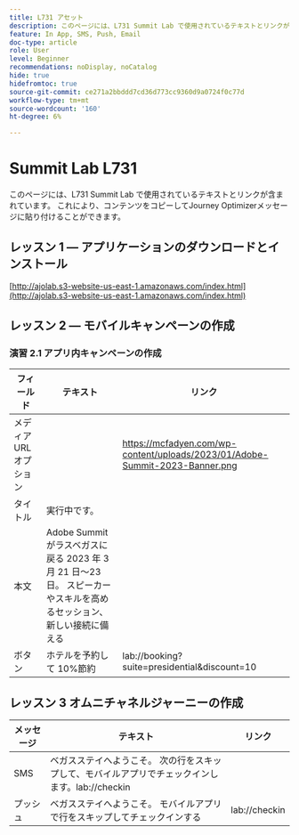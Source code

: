 ```yaml
---
title: L731 アセット
description: このページには、L731 Summit Lab で使用されているテキストとリンクが含まれています。
feature: In App, SMS, Push, Email
doc-type: article
role: User
level: Beginner
recommendations: noDisplay, noCatalog
hide: true
hidefromtoc: true
source-git-commit: ce271a2bbddd7cd36d773cc9360d9a0724f0c77d
workflow-type: tm+mt
source-wordcount: '160'
ht-degree: 6%

---
```



# Summit Lab L731

このページには、L731 Summit Lab で使用されているテキストとリンクが含まれています。 これにより、コンテンツをコピーしてJourney Optimizerメッセージに貼り付けることができます。

## レッスン 1 — アプリケーションのダウンロードとインストール

[http://ajolab.s3-website-us-east-1.amazonaws.com/index.html](http://ajolab.s3-website-us-east-1.amazonaws.com/index.html)

## レッスン 2 — モバイルキャンペーンの作成

### 演習 2.1 アプリ内キャンペーンの作成

| フィールド | テキスト | リンク |
|----|----|----|
| メディア URL オプション |  | https://mcfadyen.com/wp-content/uploads/2023/01/Adobe-Summit-2023-Banner.png |
| タイトル | 実行中です。 |  |
| 本文 | Adobe Summitがラスベガスに戻る 2023 年 3 月 21 日～23 日。 スピーカーやスキルを高めるセッション、新しい接続に備える |  |
| ボタン | ホテルを予約して 10%節約 | lab://booking?suite=presidential&amp;discount=10 |


## レッスン 3 オムニチャネルジャーニーの作成

| メッセージ | テキスト | リンク |
|----|----|----|
| SMS | ベガスステイへようこそ。 次の行をスキップして、モバイルアプリでチェックインします。lab://checkin |  |
| プッシュ | ベガスステイへようこそ。 モバイルアプリで行をスキップしてチェックインする | lab://checkin |
